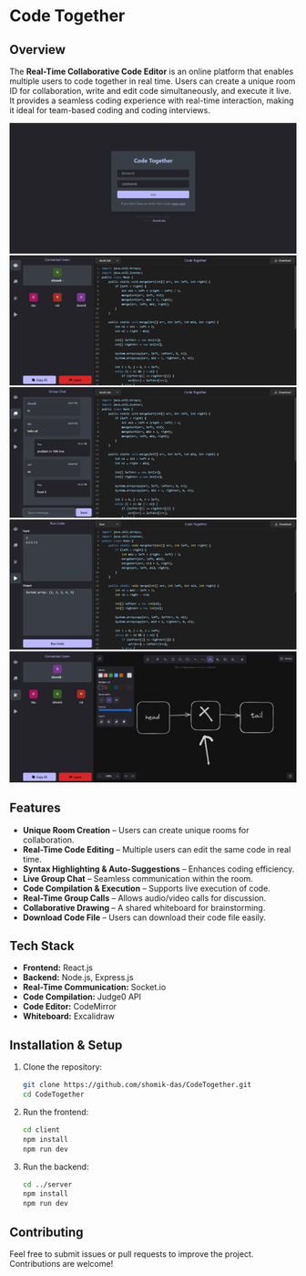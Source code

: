 # Code Together

## Overview

The **Real-Time Collaborative Code Editor** is an online platform that enables multiple users to code together in real time. Users can create a unique room ID for collaboration, write and edit code simultaneously, and execute it live. It provides a seamless coding experience with real-time interaction, making it ideal for team-based coding and coding interviews.

![Screenshot 1](Photos/1.png)
![Screenshot 2](Photos/2.png)
![Screenshot 3](Photos/3.png)
![Screenshot 4](Photos/4.png)
![Screenshot 5](Photos/5.png)

## Features

- **Unique Room Creation** – Users can create unique rooms for collaboration.
- **Real-Time Code Editing** – Multiple users can edit the same code in real time.
- **Syntax Highlighting & Auto-Suggestions** – Enhances coding efficiency.
- **Live Group Chat** – Seamless communication within the room.
- **Code Compilation & Execution** – Supports live execution of code.
- **Real-Time Group Calls** – Allows audio/video calls for discussion.
- **Collaborative Drawing** – A shared whiteboard for brainstorming.
- **Download Code File** – Users can download their code file easily.

## Tech Stack

- **Frontend:** React.js
- **Backend:** Node.js, Express.js
- **Real-Time Communication:** Socket.io
- **Code Compilation:** Judge0 API
- **Code Editor:** CodeMirror
- **Whiteboard:** Excalidraw

## Installation & Setup

1. Clone the repository:
   ```sh
   git clone https://github.com/shomik-das/CodeTogether.git
   cd CodeTogether
   ```
2. Run the frontend:
   ```sh
   cd client
   npm install
   npm run dev
   ```
4. Run the backend:
   ```sh
   cd ../server
   npm install
   npm run dev
   ```

## Contributing

Feel free to submit issues or pull requests to improve the project. Contributions are welcome!

